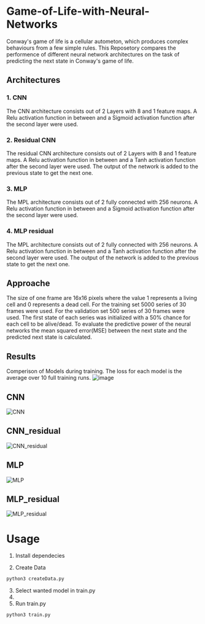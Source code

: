 # Game-of-Life-with-Neural-Networks
Conway's game of life is a cellular autometon, which produces complex behaviours from a few simple rules.
This Reposetory compares the performence of different neural network architectures on the task of predicting the next state in Conway's game of life.

## Architectures

### 1. CNN
The CNN architecture consists out of 2 Layers with 8 and 1 feature maps. A Relu activation function in between and a Sigmoid activation function after the second layer were used.

### 2. Residual CNN
The residual CNN architecture consists out of 2 Layers with 8 and 1 feature maps. A Relu activation function in between and a Tanh activation function after the second layer were used.
The output of the network is added to the previous state to get the next one.

### 3. MLP
The MPL architecture consists out of 2 fully connected with 256 neurons. A Relu activation function in between and a Sigmoid activation function after the second layer were used.

### 4. MLP residual
The MPL architecture consists out of 2 fully connected with 256 neurons. A Relu activation function in between and a Tanh activation function after the second layer were used.
The output of the network is added to the previous state to get the next one.

## Approache
The size of one frame are 16x16 pixels where the value 1 represents a living cell and 0 represents a dead cell.
For the training set 5000 series of 30 frames were used. For the validation set 500 series of 30 frames were used.
The first state of each series was initialized with a 50% chance for each cell to be alive/dead.
To evaluate the predictive power of the neural networks the mean squared error(MSE) between the next state and the predicted next state is calculated.



## Results

Comperison of Models during training.
The loss for each model is the average over 10 full training runs.
![image](https://user-images.githubusercontent.com/72468505/128404168-fe40cad0-476a-435d-90b0-9abd93cea8a7.png)

## CNN
![CNN](https://user-images.githubusercontent.com/72468505/130492201-b5c1079b-792c-43b7-925b-37bb8ea0dd49.gif)

## CNN_residual
![CNN_residual](https://user-images.githubusercontent.com/72468505/130492264-0aca39e9-ef76-42d8-ba02-139bb8667570.gif)

## MLP
![MLP](https://user-images.githubusercontent.com/72468505/130492091-3f117123-b17f-417e-b936-438cdeabc3b7.gif)

## MLP_residual
![MLP_residual](https://user-images.githubusercontent.com/72468505/131228345-31090da1-84e4-4398-9f86-64e4894e0c38.gif)

# Usage


1. Install dependecies

2. Create Data
```python
python3 createData.py
```
3. Select wanted model in train.py
4. 
5. Run train.py
```python
python3 train.py
```
